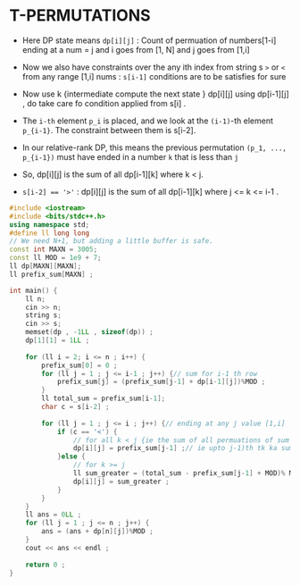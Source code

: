 # T-PERMUTATIONS

- Here DP state means `dp[i][j]` : Count of permuation of numbers[1-i] ending at a num = j and i goes from [1, N] and j goes from [1,i]  
- Now we also have constraints over the any ith index from string s `>` or `<`  from any range [1,i] nums : `s[i-1]` conditions are to be satisfies for sure
- Now use k {intermediate compute the next state } dp[i][j] using dp[i-1][j]  , do take care fo condition applied from s[i] .

- The `i-th` element `p_i` is placed, and we look at the `(i-1)`-th element `p_{i-1}`. The constraint between them is s[i-2].
- In our relative-rank DP, this means the previous permutation `(p_1, ..., p_{i-1})` must have ended in a number `k` that is less than `j`
- So, dp[i][j] is the sum of all dp[i-1][k] where k < j.

- `s[i-2] == '>'` : dp[i][j] is the sum of all dp[i-1][k] where j <= k <= i-1 .


```cpp
#include <iostream>
#include <bits/stdc++.h>
using namespace std;
#define ll long long
// We need N+1, but adding a little buffer is safe.
const int MAXN = 3005; 
const ll MOD = 1e9 + 7;
ll dp[MAXN][MAXN];
ll prefix_sum[MAXN] ;

int main() {
	ll n;
    cin >> n;
    string s;
    cin >> s;
    memset(dp , -1LL , sizeof(dp)) ;
    dp[1][1] = 1LL ;
    
    for (ll i = 2; i <= n ; i++) {
        prefix_sum[0] = 0 ;
        for (ll j = 1 ; j <= i-1 ; j++) {// sum for i-1 th row 
            prefix_sum[j] = (prefix_sum[j-1] + dp[i-1][j])%MOD ;
        }
        ll total_sum = prefix_sum[i-1]; 
        char c = s[i-2] ;
        
        for (ll j = 1 ; j <= i ; j++) {// ending at any j value [1,i]
            if (c == '<') {
                // for all k < j {ie the sum of all permuations of sum < j}
                dp[i][j] = prefix_sum[j-1] ;// ie upto j-1)th tk ka sum
            }else {
                // for k >= j 
                ll sum_greater = (total_sum - prefix_sum[j-1] + MOD)% MOD;
                dp[i][j] = sum_greater ;
            }
        }
    }
    ll ans = 0LL ;
    for (ll j = 1 ; j <= n ; j++) {
        ans = (ans + dp[n][j])%MOD ;
    }
    cout << ans << endl ;
    
    return 0 ;
}

```

